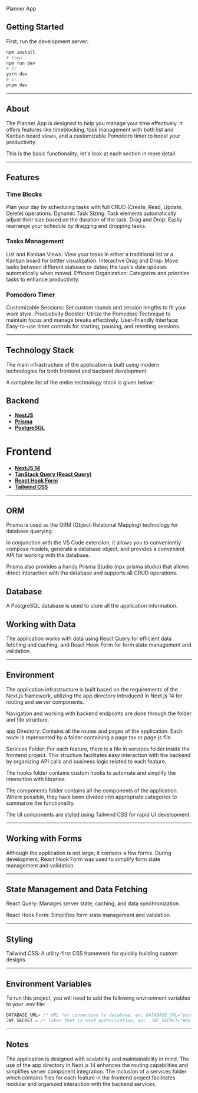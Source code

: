 Planner App

## Getting Started

First, run the development server:

```bash
npm install
# then
npm run dev
# or
yarn dev
# or
pnpm dev
```

---

## About

The Planner App is designed to help you manage your time effectively. It offers features like timeblocking, task management with both list and Kanban board views, and a customizable Pomodoro timer to boost your productivity.

This is the basic functionality; let's look at each section in more detail.

---

## Features

### Time Blocks

Plan your day by scheduling tasks with full CRUD (Create, Read, Update, Delete) operations.
Dynamic Task Sizing: Task elements automatically adjust their size based on the duration of the task.
Drag and Drop: Easily rearrange your schedule by dragging and dropping tasks.

### Tasks Management

List and Kanban Views: View your tasks in either a traditional list or a Kanban board for better visualization.
Interactive Drag and Drop: Move tasks between different statuses or dates; the task's date updates automatically when moved.
Efficient Organization: Categorize and prioritize tasks to enhance productivity.

### Pomodoro Timer

Customizable Sessions: Set custom rounds and session lengths to fit your work style.
Productivity Booster: Utilize the Pomodoro Technique to maintain focus and manage breaks effectively.
User-Friendly Interface: Easy-to-use timer controls for starting, pausing, and resetting sessions.

---

## Technology Stack

The main infrastructure of the application is built using modern technologies for both frontend and backend development.

A complete list of the entire technology stack is given below:

## Backend

- **[NestJS](https://docs.nestjs.com/)**
- **[Prisma](https://www.prisma.io/docs/getting-started)**
- **[PostgreSQL](https://www.postgresql.org/docs/)**

# Frontend

- **[NextJS 14](https://nextjs.org/docs)**
- **[TanStack Query (React Query)](https://tanstack.com/query/v5/docs/react/overview)**
- **[React Hook Form](https://react-hook-form.com/get-started)**
- **[Tailwind CSS](https://tailwindcss.com/docs/installation)**

---

## ORM

Prisma is used as the ORM (Object-Relational Mapping) technology for database querying.

In conjunction with the VS Code extension, it allows you to conveniently compose models, generate a database object, and provides a convenient API for working with the database.

Prisma also provides a handy Prisma Studio (npx prisma studio) that allows direct interaction with the database and supports all CRUD operations.

## Database

A PostgreSQL database is used to store all the application information.

## Working with Data

The application works with data using React Query for efficient data fetching and caching, and React Hook Form for form state management and validation.

---

## Environment

The application infrastructure is built based on the requirements of the Next.js framework, utilizing the app directory introduced in Next.js 14 for routing and server components.

Navigation and working with backend endpoints are done through the folder and file structure.

app Directory: Contains all the routes and pages of the application. Each route is represented by a folder containing a page.tsx or page.js file.

Services Folder: For each feature, there is a file in services folder inside the frontend project. This structure facilitates easy interaction with the backend by organizing API calls and business logic related to each feature.

The hooks folder contains custom hooks to automate and simplify the interaction with libraries.

The components folder contains all the components of the application. Where possible, they have been divided into appropriate categories to summarize the functionality.

The UI components are styled using Tailwind CSS for rapid UI development.

---

## Working with Forms

Although the application is not large, it contains a few forms. During development, React Hook Form was used to simplify form state management and validation.

---

## State Management and Data Fetching

React Query: Manages server state, caching, and data synchronization.

React Hook Form: Simplifies form state management and validation.

---

## Styling

Tailwind CSS: A utility-first CSS framework for quickly building custom designs.

---

## Environment Variables

To run this project, you will need to add the following environment variables to your .env file:

```js
DATABASE_URL= /* URL for connection to database, ex: DATABASE_URL="postgresql://USER:PASSWORD@localhost:5432/DB_NAME?schema=public" */
JWT_SECRET = /* Token that is used authorization, ex:  JWT_SECRET="WoklJpTfu392VUqLIG0OyJpkaKrs7UB4" */

```

---

## Notes

The application is designed with scalability and maintainability in mind.
The use of the app directory in Next.js 14 enhances the routing capabilities and simplifies server component integration.
The inclusion of a services folder which contains files for each feature in the frontend project facilitates modular and organized interaction with the backend services.
